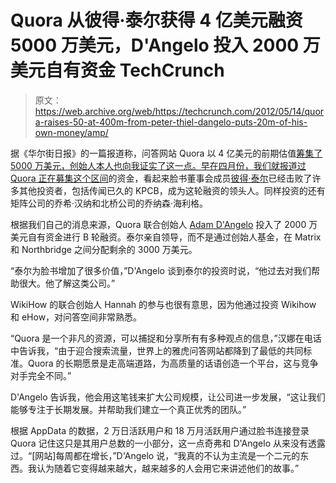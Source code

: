 # Quora 从彼得·泰尔获得 4 亿美元融资 5000 万美元，D'Angelo 投入 2000 万美元自有资金 TechCrunch

> 原文：<https://web.archive.org/web/https://techcrunch.com/2012/05/14/quora-raises-50-at-400m-from-peter-thiel-dangelo-puts-20m-of-his-own-money/amp/>

 <amp-img src="https://web.archive.org/web/20230205123432im_/https://techcrunch.com/wp-content/uploads/2012/05/screen-shot-2012-05-14-at-2-47-39-pm.png?w=187" class="attachment-post-thumbnail size-post-thumbnail wp-post-image amp-wp-enforced-sizes i-amphtml-layout-intrinsic i-amphtml-layout-size-defined" alt="" srcset="https://web.archive.org/web/20230205123432im_/https://techcrunch.com/wp-content/uploads/2012/05/screen-shot-2012-05-14-at-2-47-39-pm.png 187w, https://web.archive.org/web/20230205123432im_/https://techcrunch.com/wp-content/uploads/2012/05/screen-shot-2012-05-14-at-2-47-39-pm.png?resize=150,136 150w, https://web.archive.org/web/20230205123432im_/https://techcrunch.com/wp-content/uploads/2012/05/screen-shot-2012-05-14-at-2-47-39-pm.png?resize=50,45 50w" layout="intrinsic" i-amphtml-layout="intrinsic"><i-amphtml-sizer class="i-amphtml-sizer"></i-amphtml-sizer></amp-img> 

据《华尔街日报》的一篇报道称，问答网站 Quora 以 4 亿美元的前期估值[筹集了 5000 万美元，创始人本人也向我证实了这一点。早在四月份，我们就报道过 Quora 正在](https://web.archive.org/web/20230205123432/http://online.wsj.com/article/SB10001424052702303505504577404510443769988.html)[募集这个区间](https://web.archive.org/web/20230205123432/https://techcrunch.com/2012/04/21/quora-is-raising-at-a-400m-valuation-with-dangelo-putting-in-his-own-money/)的资金，看起来脸书董事会成员[彼得·泰尔](https://web.archive.org/web/20230205123432/http://www.crunchbase.com/person/peter-thiel)已经击败了许多其他投资者，包括传闻已久的 KPCB，成为这轮融资的领头人。同样投资的还有矩阵公司的乔希·汉纳和北桥公司的乔纳森·海利格。

根据我们自己的消息来源，Quora 联合创始人 [Adam D'Angelo](https://web.archive.org/web/20230205123432/http://www.crunchbase.com/person/adam-d-angelo) 投入了 2000 万美元自有资金进行 B 轮融资。泰尔亲自领导，而不是通过创始人基金，在 Matrix 和 Northbridge 之间分配剩余的 3000 万美元。

“泰尔为脸书增加了很多价值，”D'Angelo 谈到泰尔的投资时说，“他过去对我们帮助很大。他了解这类公司。”

WikiHow 的联合创始人 Hannah 的参与也很有意思，因为他通过投资 Wikihow 和 eHow，对问答空间非常熟悉。

“Quora 是一个非凡的资源，可以捕捉和分享所有有多种观点的信息，”汉娜在电话中告诉我，“由于迎合搜索流量，世界上的雅虎问答网站都降到了最低的共同标准。Quora 的长期愿景是走高端道路，为高质量的话语创造一个平台，这与竞争对手完全不同。”

D'Angelo 告诉我，他会用这笔钱来扩大公司规模，让公司进一步发展，“这让我们能够专注于长期发展。并帮助我们建立一个真正优秀的团队。”

根据 AppData 的数据，2 万日活跃用户和 18 万月活跃用户通过脸书连接登录 Quora 记住这只是其用户总数的一小部分，这一点奇弗和 D'Angelo 从来没有透露过。“[网站]每周都在增长，”D'Angelo 说，“我真的不认为主流是一个二元的东西。我认为随着它变得越来越大，越来越多的人会用它来讲述他们的故事。”

<amp-analytics data-credentials="include" class="i-amphtml-layout-fixed i-amphtml-layout-size-defined" i-amphtml-layout="fixed"></amp-analytics>